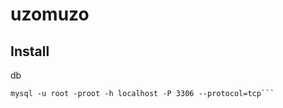 # uzomuzo

## Install
db
```docker-composed up -d
mysql -u root -proot -h localhost -P 3306 --protocol=tcp```